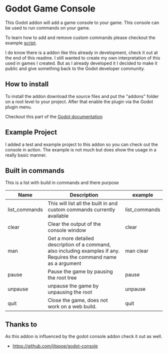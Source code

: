 # Godot Game Console

This Godot addon will add a game console to your game. This console can be used to run commands on your game.

To learn how to add and remove custom commands please checkout the example [script][example-gdscript].

I do know there is a addon like this already in development, check it out at the end of this readme. I still wanted to create my own interpretation of this used in games I created. But as I already developed it I decided to make it public and give something back to the Godot developer community.

## How to install

To install the addon download the source files and put the "addons" folder on a root level to your project. After that enable the plugin via the Godot plugin menu.

Checkout this part of the [Godot documentation][installing-and-enable-plugin]

## Example Project

I added a test and example project to this addon so you can check out the console in action. The example is not much but does show the usage in a really basic manner.

## Built in commands

This is a list with build in commands and there purpose

| Name          | Description                                                                                                           | example       |
| ------------- | --------------------------------------------------------------------------------------------------------------------- | ------------- |
| list_commands | This will list all the built in and custom commands currently available                                               | list_commands |
| clear         | Clear the output of the console window                                                                                | clear         |
| man           | Get a more detailed description of a command, also including examples if any. Requires the command name as a argument | man clear     |
| pause         | Pause the game by pausing the root tree                                                                               | pause         |
| unpause       | unpause the game by unpausing the root                                                                                | unpause       |
| quit          | Close the game, does not work on a web build.                                                                         | quit          |


## Thanks to

As this addon is influenced by the godot console addon check it out as well.

- https://github.com/jitspoe/godot-console

[example-gdscript]: ./example/console_example.gd
[installing-and-enable-plugin]: https://docs.godotengine.org/en/stable/tutorials/plugins/editor/installing_plugins.html#enabling-a-plugin
